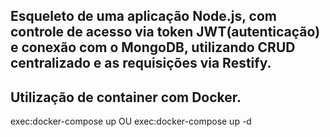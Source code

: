 ## Esqueleto de uma aplicação Node.js, com controle de acesso via token JWT(autenticação) e conexão com o MongoDB, utilizando CRUD centralizado e as requisições via Restify. 

## Utilização de container com Docker.
exec:docker-compose up OU exec:docker-compose up -d
